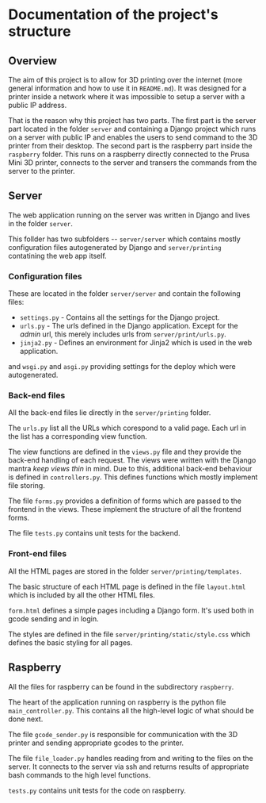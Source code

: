 # Documentation of the project's structure

## Overview

The aim of this project is to allow for 3D printing over the internet (more general information and how to use it in `README.md`).
It was designed for a printer inside a network where it was impossible to setup a server with a public IP address.

That is the reason why this project has two parts. The first part is the server part located in the folder `server` and containing a Django project
which runs on a server with public IP and enables the users to send command to the 3D printer from their desktop.
The second part is the raspberry part inside the `raspberry` folder. This runs on a raspberry directly connected to the Prusa Mini 3D printer,
connects to the server and transers the commands from the server to the printer.

## Server

The web application running on the server was written in Django and lives in the folder `server`.

This follder has two subfolders -- `server/server` which contains mostly configuration files autogenerated by Django and `server/printing` contatining the web app itself.

### Configuration files

These are located in the folder `server/server` and contain the following files:

- `settings.py` - Contains all the settings for the Django project.
- `urls.py` - The urls defined in the Django application. Except for the *admin* url, this merely includes urls from `server/print/urls.py`.
- `jinja2.py` - Defines an environment for Jinja2 which is used in the web application.

and `wsgi.py` and `asgi.py` providing settings for the deploy which were autogenerated.

### Back-end files

All the back-end files lie directly in the `server/printing` folder.

The `urls.py` list all the URLs which corespond to a valid page. Each url in the list has a corresponding view function.

The view functions are defined in the `views.py` file and they provide the back-end handling of each request.
The views were written with the Django mantra *keep views thin* in mind. Due to this, additional back-end behaviour is defined in
`controllers.py`. This defines functions which mostly implement file storing.

The file `forms.py` provides a definition of forms which are passed to the frontend in the views. These implement the structure of all the frontend forms.

The file `tests.py` contains unit tests for the backend.

### Front-end files

All the HTML pages are stored in the folder `server/printing/templates`.

The basic structure of each HTML page is defined in the file `layout.html` which is included by all the other HTML files.

`form.html` defines a simple pages including a Django form. It's used both in gcode sending and in login.

The styles are defined in the file `server/printing/static/style.css` which defines the basic styling for all pages.

## Raspberry

All the files for raspberry can be found in the subdirectory `raspberry`.

The heart of the application running on raspberry is the python file `main_controller.py`. This contains all the high-level logic of what should be done next.

The file `gcode_sender.py` is responsible for communication with the 3D printer and sending appropriate gcodes to the printer.

The file `file_loader.py` handles reading from and writing to the files on the server. It connects to the server via ssh and returns results of appropriate bash commands to the high level functions.

`tests.py` contains unit tests for the code on raspberry.


